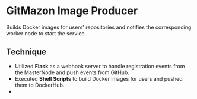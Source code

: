 
# GitMazon Image Producer

Builds Docker images for users' repositories and notifies the corresponding worker node to start the service.

## Technique 

- Utilized **Flask** as a webhook server to handle registration events from the MasterNode and push events from GitHub.
- Executed **Shell Scripts** to build Docker images for users and pushed them to DockerHub.
- 


